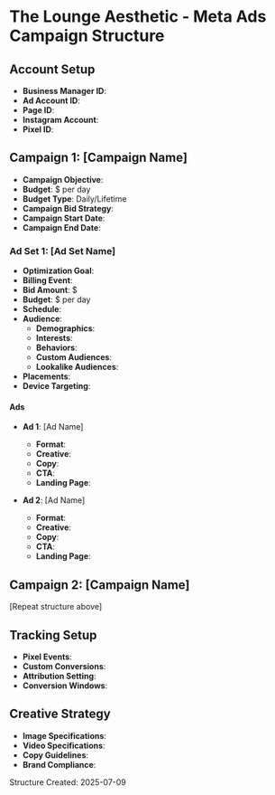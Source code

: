 # The Lounge Aesthetic - Meta Ads Campaign Structure

## Account Setup
- **Business Manager ID**: 
- **Ad Account ID**: 
- **Page ID**: 
- **Instagram Account**: 
- **Pixel ID**: 

## Campaign 1: [Campaign Name]
- **Campaign Objective**: 
- **Budget**: $ per day
- **Budget Type**: Daily/Lifetime
- **Campaign Bid Strategy**: 
- **Campaign Start Date**: 
- **Campaign End Date**: 

### Ad Set 1: [Ad Set Name]
- **Optimization Goal**: 
- **Billing Event**: 
- **Bid Amount**: $
- **Budget**: $ per day
- **Schedule**: 
- **Audience**: 
  - **Demographics**: 
  - **Interests**: 
  - **Behaviors**: 
  - **Custom Audiences**: 
  - **Lookalike Audiences**: 
- **Placements**: 
- **Device Targeting**: 

#### Ads
- **Ad 1**: [Ad Name]
  - **Format**: 
  - **Creative**: 
  - **Copy**: 
  - **CTA**: 
  - **Landing Page**: 

- **Ad 2**: [Ad Name]
  - **Format**: 
  - **Creative**: 
  - **Copy**: 
  - **CTA**: 
  - **Landing Page**: 

## Campaign 2: [Campaign Name]
[Repeat structure above]

## Tracking Setup
- **Pixel Events**: 
- **Custom Conversions**: 
- **Attribution Setting**: 
- **Conversion Windows**: 

## Creative Strategy
- **Image Specifications**: 
- **Video Specifications**: 
- **Copy Guidelines**: 
- **Brand Compliance**: 

Structure Created: 2025-07-09
